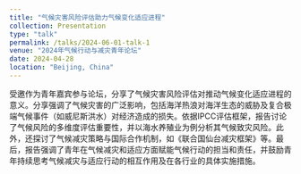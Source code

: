 ```yaml
---
title: "气候灾害风险评估助力气候变化适应进程"
collection: Presentation
type: "talk"
permalink: /talks/2024-06-01-talk-1
venue: "2024年气候行动与减灾青年论坛"
date: 2024-04-28
location: "Beijing, China"
---
```


受邀作为青年嘉宾参与论坛，分享了气候灾害风险评估对推动气候变化适应进程的意义。分享强调了气候灾害的广泛影响，包括海洋热浪对海洋生态的威胁及复合极端气候事件（如威尼斯洪水）对经济造成的损失。依据IPCC评估框架，报告讨论了气候风险的多维度评估重要性，并以海水养殖业为例分析其气候致灾风险。此外，还探讨了气候减灾策略与国际合作机制，如《联合国仙台减灾框架》等。最后，报告强调了青年在气候减灾和适应方面赋能气候行动的担当和责任，并鼓励青年持续思考气候减灾与适应行动的相互作用及在各行业的具体实施措施。